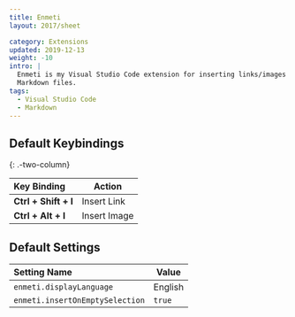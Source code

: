 ```yaml
---
title: Enmeti
layout: 2017/sheet

category: Extensions
updated: 2019-12-13
weight: -10
intro: |
  Enmeti is my Visual Studio Code extension for inserting links/images into
  Markdown files.
tags:
  - Visual Studio Code
  - Markdown
---
```


## Default Keybindings
{: .-two-column}

| Key Binding          | Action       |
|:---------------------|--------------|
| **Ctrl + Shift + I** | Insert Link  |
| **Ctrl + Alt + I**   | Insert Image |

## Default Settings

| Setting Name                    | Value   |
|:--------------------------------|---------|
| `enmeti.displayLanguage`        | English |
| `enmeti.insertOnEmptySelection` | `true`  |
